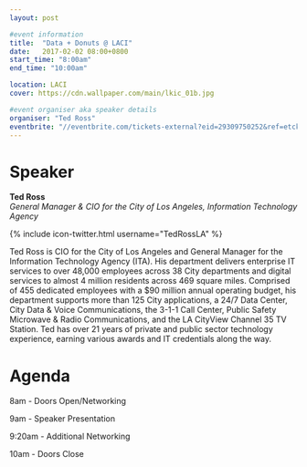 ```yaml
---
layout: post

#event information
title:  "Data + Donuts @ LACI"
date:   2017-02-02 08:00+0800
start_time: "8:00am"
end_time: "10:00am"

location: LACI
cover: https://cdn.wallpaper.com/main/lkic_01b.jpg

#event organiser aka speaker details
organiser: "Ted Ross"
eventbrite: "//eventbrite.com/tickets-external?eid=29309750252&ref=etckt"
---
```


# Speaker
__Ted Ross__<br>
_General Manager & CIO for the City of Los Angeles, Information Technology Agency_

{% include icon-twitter.html username="TedRossLA" %}

Ted Ross is CIO for the City of Los Angeles and General Manager for the Information Technology Agency (ITA). His department delivers enterprise IT services to over 48,000 employees across 38 City departments and digital services to almost 4 million residents across 469 square miles. Comprised of 455 dedicated employees with a $90 million annual operating budget, his department supports more than 125 City applications, a 24/7 Data Center, City Data & Voice Communications, the 3-1-1 Call Center, Public Safety Microwave & Radio Communications, and the LA CityView Channel 35 TV Station. Ted has over 21 years of private and public sector technology experience, earning various awards and IT credentials along the way.


# Agenda

8am - Doors Open/Networking

9am - Speaker Presentation

9:20am - Additional Networking

10am - Doors Close
